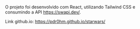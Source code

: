 O projeto foi desenvolvido com React, utilizando Tailwind CSS e consumindo a API https://swapi.dev/.

Link github.io: https://pdr0hm.github.io/starwars/

